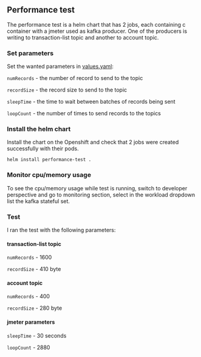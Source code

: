## Performance test

The performance test is a helm chart that has 2 jobs, each containing c container with a jmeter used as kafka producer.
One of the producers is writing to transaction-list topic and another to account topic.

### Set parameters
Set the wanted parameters in [values.yaml](values.yaml):

`numRecords` - the number of record to send to the topic

`recordSize` - the record size to send to the topic

`sleepTime` - the time to wait between batches of records being sent

`loopCount` - the number of times to send records to the topics

### Install the helm chart

Install the chart on the Openshift and check that 2 jobs were created successfully with their pods.

```shell
helm install performance-test .
```

### Monitor cpu/memory usage
To see the cpu/memory usage while test is running, switch to developer perspective and go to monitoring section,
select in the workload dropdown list the kafka stateful set. 


### Test

I ran the test with the following parameters:

#### transaction-list topic

`numRecords` - 1600

`recordSize` - 410 byte

#### account topic

`numRecords` - 400

`recordSize` - 280 byte

#### jmeter parameters

`sleepTime` - 30 seconds

`loopCount` - 2880



